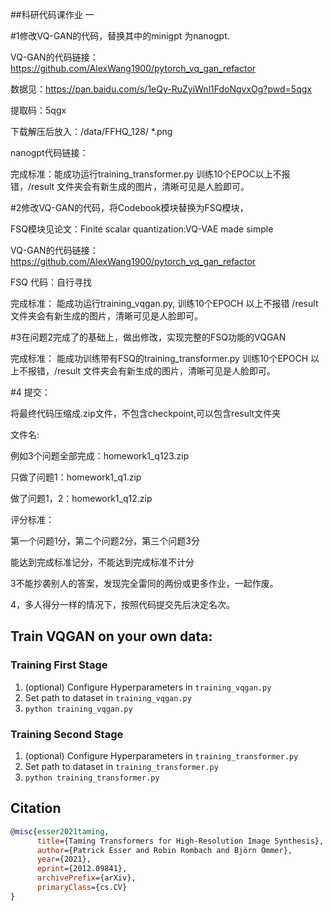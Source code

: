 
##科研代码课作业 一

#1修改VQ-GAN的代码，替换其中的minigpt 为nanogpt.

VQ-GAN的代码链接：https://github.com/AlexWang1900/pytorch_vq_gan_refactor

数据见：https://pan.baidu.com/s/1eQy-RuZyiWnl1FdoNgvxOg?pwd=5qgx 

提取码：5qgx 

下载解压后放入：/data/FFHQ_128/ *.png

nanogpt代码链接：

完成标准：能成功运行training_transformer.py 训练10个EPOC以上不报错，/result 文件夹会有新生成的图片，清晰可见是人脸即可。

#2修改VQ-GAN的代码，将Codebook模块替换为FSQ模块，

FSQ模块见论文：Finite scalar quantization:VQ-VAE made simple

VQ-GAN的代码链接：https://github.com/AlexWang1900/pytorch_vq_gan_refactor

FSQ 代码：自行寻找

完成标准： 能成功运行training_vqgan.py, 训练10个EPOCH 以上不报错 /result 文件夹会有新生成的图片，清晰可见是人脸即可。

#3在问题2完成了的基础上，做出修改，实现完整的FSQ功能的VQGAN

完成标准：
能成功训练带有FSQ的training_transformer.py 训练10个EPOCH 以上不报错，/result 文件夹会有新生成的图片，清晰可见是人脸即可。

#4 提交：

将最终代码压缩成.zip文件，不包含checkpoint,可以包含result文件夹

文件名: 

例如3个问题全部完成：homework1_q123.zip 

只做了问题1：homework1_q1.zip

做了问题1，2：homework1_q12.zip


评分标准：

第一个问题1分，第二个问题2分，第三个问题3分

能达到完成标准记分，不能达到完成标准不计分

3不能抄袭别人的答案，发现完全雷同的两份或更多作业，一起作废。

4，多人得分一样的情况下，按照代码提交先后决定名次。

## Train VQGAN on your own data:
### Training First Stage
1. (optional) Configure Hyperparameters in ```training_vqgan.py```
2. Set path to dataset in ```training_vqgan.py```
3. ```python training_vqgan.py```

### Training Second Stage
1. (optional) Configure Hyperparameters in ```training_transformer.py```
2. Set path to dataset in ```training_transformer.py```
3. ```python training_transformer.py```


## Citation
```bibtex
@misc{esser2021taming,
      title={Taming Transformers for High-Resolution Image Synthesis}, 
      author={Patrick Esser and Robin Rombach and Björn Ommer},
      year={2021},
      eprint={2012.09841},
      archivePrefix={arXiv},
      primaryClass={cs.CV}
}
```
